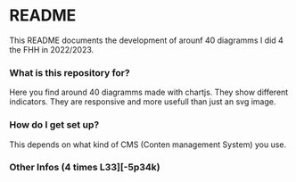 # README #

This README documents the development of arounf 40 diagramms I did 4 the FHH in 2022/2023.

### What is this repository for? ###

Here you find around 40 diagramms made with chartjs. They show different indicators. They are responsive and more usefull than just an svg image.

### How do I get set up? ###

This depends on what kind of CMS (Conten management System) you use.

### Other Infos (4 times L33][-5p34k) ###

